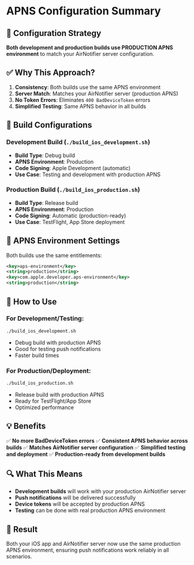 # APNS Configuration Summary

## 🎯 **Configuration Strategy**

**Both development and production builds use PRODUCTION APNS environment** to match your AirNotifier server configuration.

## ✅ **Why This Approach?**

1. **Consistency**: Both builds use the same APNS environment
2. **Server Match**: Matches your AirNotifier server (production APNS)
3. **No Token Errors**: Eliminates `400 BadDeviceToken` errors
4. **Simplified Testing**: Same APNS behavior in all builds

## 🔧 **Build Configurations**

### **Development Build** (`./build_ios_development.sh`)
- **Build Type**: Debug build
- **APNS Environment**: Production
- **Code Signing**: Apple Development (automatic)
- **Use Case**: Testing and development with production APNS

### **Production Build** (`./build_ios_production.sh`)
- **Build Type**: Release build  
- **APNS Environment**: Production
- **Code Signing**: Automatic (production-ready)
- **Use Case**: TestFlight, App Store deployment

## 📱 **APNS Environment Settings**

Both builds use the same entitlements:
```xml
<key>aps-environment</key>
<string>production</string>
<key>com.apple.developer.aps-environment</key>
<string>production</string>
```

## 🚀 **How to Use**

### **For Development/Testing**:
```bash
./build_ios_development.sh
```
- Debug build with production APNS
- Good for testing push notifications
- Faster build times

### **For Production/Deployment**:
```bash
./build_ios_production.sh
```
- Release build with production APNS
- Ready for TestFlight/App Store
- Optimized performance

## 💡 **Benefits**

✅ **No more BadDeviceToken errors**
✅ **Consistent APNS behavior across builds**
✅ **Matches AirNotifier server configuration**
✅ **Simplified testing and deployment**
✅ **Production-ready from development builds**

## 🔍 **What This Means**

- **Development builds** will work with your production AirNotifier server
- **Push notifications** will be delivered successfully
- **Device tokens** will be accepted by production APNS
- **Testing** can be done with real production APNS environment

## 🎉 **Result**

Both your iOS app and AirNotifier server now use the same production APNS environment, ensuring push notifications work reliably in all scenarios.
